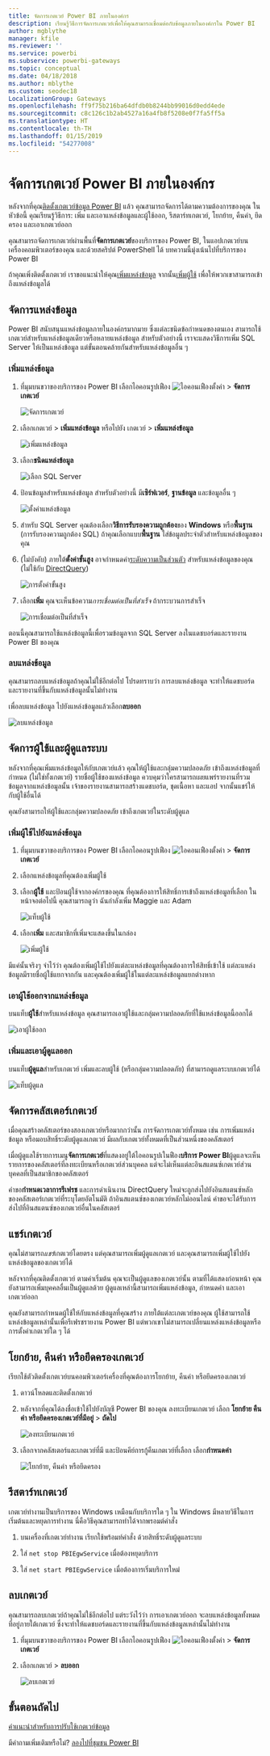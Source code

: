 ```yaml
---
title: จัดการเกตเวย์ Power BI ภายในองค์กร
description: เรียนรู้วิธีการจัดการเกตเวย์เพื่อให้คุณสามารถเชื่อมต่อกับข้อมูลภายในองค์กรใน Power BI
author: mgblythe
manager: kfile
ms.reviewer: ''
ms.service: powerbi
ms.subservice: powerbi-gateways
ms.topic: conceptual
ms.date: 04/18/2018
ms.author: mblythe
ms.custom: seodec18
LocalizationGroup: Gateways
ms.openlocfilehash: ff9f75b216ba64dfdb0b8244bb99016d0edd4ede
ms.sourcegitcommit: c8c126c1b2ab4527a16a4fb8f5208e0f7fa5ff5a
ms.translationtype: HT
ms.contentlocale: th-TH
ms.lasthandoff: 01/15/2019
ms.locfileid: "54277008"
---
```

# <a name="manage-a-power-bi-on-premises-gateway"></a>จัดการเกตเวย์ Power BI ภายในองค์กร

หลังจากที่คุณ[ติดตั้งเกตเวย์ข้อมูล Power BI](service-gateway-install.md) แล้ว คุณสามารถจัดการได้ตามความต้องการของคุณ ในหัวข้อนี้ คุณเรียนรู้วิธีการ: เพิ่ม และเอาแหล่งข้อมูลและผู้ใช้ออก, รีสตาร์ทเกตเวย์, โยกย้าย, คืนค่า, ยึดครอง และเอาเกตเวย์ออก 

คุณสามารถจัดการเกตเวย์ผ่านพื้นที่**จัดการเกตเวย์**ของบริการของ Power BI, ในแอปเกตเวย์บนเครื่องคอมพิวเตอร์ของคุณ และด้วยสคริปต์ PowerShell ได้ บทความนี้มุ่งเน้นไปที่บริการของ Power BI 

ถ้าคุณเพิ่งติดตั้งเกตเวย์ เราขอแนะนำให้คุณ[เพิ่มแหล่งข้อมูล](#add-a-data-source) จากนั้น[เพิ่มผู้ใช้](#add-users-to-a-data-source) เพื่อให้พวกเขาสามารถเข้าถึงแหล่งข้อมูลได้


## <a name="manage-data-sources"></a>จัดการแหล่งข้อมูล

Power BI สนับสนุนแหล่งข้อมูลภายในองค์กรมากมาย ซึ่งแต่ละชนิดข้อกำหนดของตนเอง สามารถใช้เกตเวย์สำหรับแหล่งข้อมูลเดียวหรือหลายแหล่งข้อมูล สำหรับตัวอย่างนี้ เราจะแสดงวิธีการเพิ่ม SQL Server ให้เป็นแหล่งข้อมูล แต่ขั้นตอนคล้ายกันสำหรับแหล่งข้อมูลอื่น ๆ


### <a name="add-a-data-source"></a>เพิ่มแหล่งข้อมูล

1. ที่มุมบนขวาของบริการของ Power BI เลือกไอคอนรูปเฟือง ![ไอคอนเฟืองตั้งค่า](media/service-gateway-manage/icon-gear.png) > **จัดการเกตเวย์**

    ![จัดการเกตเวย์](media/service-gateway-manage/manage-gateways.png)

2. เลือกเกตเวย์ > **เพิ่มแหล่งข้อมูล** หรือไปยัง เกตเวย์ > **เพิ่มแหล่งข้อมูล**

    ![เพิ่มแหล่งข้อมูล](media/service-gateway-manage/add-data-source.png)

3. เลือก**ชนิดแหล่งข้อมูล**

    ![เลือก SQL Server](media/service-gateway-manage/select-sql-server.png)


4. ป้อนข้อมูลสำหรับแหล่งข้อมูล สำหรับตัวอย่างนี้ มี**เซิร์ฟเวอร์**, **ฐานข้อมูล** และข้อมูลอื่น ๆ  

    ![ตั้งค่าแหล่งข้อมูล](media/service-gateway-manage/data-source-settings.png)

5. สำหรับ SQL Server คุณต้องเลือก**วิธีการรับรองความถูกต้อง**ของ **Windows** หรือ**พื้นฐาน** (การรับรองความถูกต้อง SQL)  ถ้าคุณเลือกแบบ**พื้นฐาน** ใส่ข้อมูลประจำตัวสำหรับแหล่งข้อมูลของคุณ

6. (ไม่บังคับ) ภายใต้**ตั้งค่าขั้นสูง** อาจกำหนดค่า[ระดับความเป็นส่วนตัว](https://support.office.com/article/Privacy-levels-Power-Query-CC3EDE4D-359E-4B28-BC72-9BEE7900B540) สำหรับแหล่งข้อมูลของคุณ (ไม่ใช้กับ [DirectQuery](desktop-directquery-about.md))

    ![การตั้งค่าขั้นสูง](media/service-gateway-manage/advanced-settings.png)

7. เลือก**เพิ่ม** คุณจะเห็นข้อความ*การเชื่อมต่อเป็นที่สำเร็จ* ถ้ากระบวนการสำเร็จ

    ![การเชื่อมต่อเป็นที่สำเร็จ](media/service-gateway-manage/connection-successful.png)

ตอนนี้คุณสามารถใช้แหล่งข้อมูลนี้เพื่อรวมข้อมูลจาก SQL Server ลงในแดชบอร์ดและรายงาน Power BI ของคุณ

### <a name="remove-a-data-source"></a>ลบแหล่งข้อมูล

คุณสามารถลบแหล่งข้อมูลถ้าคุณไม่ใช้อีกต่อไป โปรดทราบว่า การลบแหล่งข้อมูล จะทำให้แดชบอร์ดและรายงานที่ขึ้นกับแหล่งข้อมูลนั้นไม่ทำงาน

เพื่อลบแหล่งข้อมูล ไปยังแหล่งข้อมูลแล้วเลือก**ลบออก**

![ลบแหล่งข้อมูล](media/service-gateway-manage/remove-data-source.png)


## <a name="manage-users-and-administrators"></a>จัดการผู้ใช้และผู้ดูแลระบบ

หลังจากที่คุณเพิ่มแหล่งข้อมูลให้กับเกตเวย์แล้ว คุณให้ผู้ใช้และกลุ่มความปลอดภัย เข้าถึงแหล่งข้อมูลที่กำหนด (ไม่ใช่ทั้งเกตเวย์) รายชื่อผู้ใช้ของแหล่งข้อมูล ควบคุมว่าใครสามารถเผยแพร่รายงานที่รวมข้อมูลจากแหล่งข้อมูลนั้น เจ้าของรายงานสามารถสร้างแดชบอร์ด, ชุดเนื้อหา และแอป จากนั้นแชร์ให้กับผู้ใช้อื่นได้

คุณยังสามารถให้ผู้ใช้และกลุ่มความปลอดภัย เข้าถึงเกตเวย์ในระดับผู้ดูแล


### <a name="add-users-to-a-data-source"></a>เพิ่มผู้ใช้ไปยังแหล่งข้อมูล

1. ที่มุมบนขวาของบริการของ Power BI เลือกไอคอนรูปเฟือง ![ไอคอนเฟืองตั้งค่า](media/service-gateway-manage/icon-gear.png) > **จัดการเกตเวย์**

2. เลือกแหล่งข้อมูลที่คุณต้องเพิ่มผู้ใช้

3. เลือก**ผู้ใช้** และป้อนผู้ใช้จากองค์กรของคุณ ที่คุณต้องการให้สิทธิ์การเข้าถึงแหล่งข้อมูลที่เลือก ในหน้าจอต่อไปนี้ คุณสามารถดูว่า ฉันกำลังเพิ่ม Maggie และ Adam

    ![แท็บผู้ใช้](media/service-gateway-manage/users-tab.png)

4. เลือก**เพิ่ม** และสมาชิกที่เพิ่มจะแสดงขึ้นในกล่อง

    ![เพิ่มผู้ใช้](media/service-gateway-manage/add-user.png)

มีแค่นั้นจริงๆ จำไว้ว่า คุณต้องเพิ่มผู้ใช้ไปยังแต่ละแหล่งข้อมูลที่คุณต้องการให้สิทธิ์เข้าใช้ แต่ละแหล่งข้อมูลมีรายชื่อผู้ใช้แยกจากกัน และคุณต้องเพิ่มผู้ใช้ในแต่ละแหล่งข้อมูลแยกต่างหาก


### <a name="remove-users-from-a-data-source"></a>เอาผู้ใช้ออกจากแหล่งข้อมูล

บนแท็บ**ผู้ใช้**สำหรับแหล่งข้อมูล คุณสามารถเอาผู้ใช้และกลุ่มความปลอดภัยที่ใช้แหล่งข้อมูลนี้ออกได้

![เอาผู้ใช้ออก](media/service-gateway-manage/remove-user.png)


### <a name="add-and-remove-administrators"></a>เพิ่มและเอาผู้ดูแลออก

บนแท็บ**ผู้ดูแล**สำหรับเกตเวย์ เพิ่มและลบผู้ใช้ (หรือกลุ่มความปลอดภัย) ที่สามารถดูแลระบบเกตเวย์ได้

![แท็บผู้ดูแล](media/service-gateway-manage/administrators-tab.png)


## <a name="manage-a-gateway-cluster"></a>จัดการคลัสเตอร์เกตเวย์

เมื่อคุณสร้างคลัสเตอร์ของสองเกตเวย์หรือมากกว่านั้น การจัดการเกตเวย์ทั้งหมด เช่น การเพิ่มแหล่งข้อมูล หรือมอบสิทธิ์ระดับผู้ดูแลเกตเวย์ มีผลกับเกตเวย์ทั้งหมดที่เป็นส่วนหนึ่งของคลัสเตอร์ 

เมื่อผู้ดูแลใช้รายการเมนู**จัดการเกตเวย์**ที่แสดงอยู่ใต้ไอคอนรูปเในฟือง**บริการ Power BI**ผู้ดูแลจะเห็นรายการของคลัสเตอร์ที่ลงทะเบียนหรือเกตเวย์ส่วนบุคคล แต่จะไม่เห็นแต่ละอินสแตนซ์เกตเวย์ส่วนบุคคลที่เป็นสมาชิกของคลัสเตอร์

คำขอ**กำหนดเวลาการรีเฟรช** และการดำเนินงาน DirectQuery ใหม่จะถูกส่งไปยังอินสแตนซ์หลักของคลัสเตอร์เกตเวย์ที่ระบุโดยอัตโนมัติ ถ้าอินสแตนซ์ของเกตเวย์หลักไม่ออนไลน์ คำขอจะได้รับการส่งไปที่อินสแตนซ์ของเกตเวย์อื่นในคลัสเตอร์


## <a name="share-a-gateway"></a>แชร์เกตเวย์

คุณไม่สามารถ*แชร์*เกตเวย์โดยตรง แต่คุณสามารถเพิ่มผู้ดูแลเกตเวย์ และคุณสามารถเพิ่มผู้ใช้ไปยังแหล่งข้อมูลของเกตเวย์ได้ 

หลังจากที่คุณติดตั้งเกตเวย์ ตามค่าเริ่มต้น คุณจะเป็นผู้ดูแลของเกตเวย์นั้น ตามที่ได้แสดงก่อนหน้า คุณยังสามารถเพิ่มบุคคลอื่นเป็นผู้ดูแลด้วย ผู้ดูแลเหล่านี้สามารถเพิ่มแหล่งข้อมูล, กำหนดค่า และเอาเกตเวย์ออก

คุณยังสามารถกำหนดผู้ใช้ให้กับแหล่งข้อมูลที่คุณสร้าง ภายใต้แต่ละเกตเวย์ของคุณ ผู้ใช้สามารถใช้แหล่งข้อมูลเหล่านั้นเพื่อรีเฟรชรายงาน Power BI แต่พวกเขาไม่สามารถเปลี่ยนแหล่งแหล่งข้อมูลหรือการตั้งค่าเกตเวย์ใด ๆ ได้

## <a name="migrate-restore-or-take-over-a-gateway"></a>โยกย้าย, คืนค่า หรือยึดครองเกตเวย์

เรียกใช้ตัวติดตั้งเกตเวย์บนคอมพิวเตอร์เครื่องที่คุณต้องการโยกย้าย, คืนค่า หรือยึดครองเกตเวย์

1. ดาวน์โหลดและติดตั้งเกตเวย์

2. หลังจากที่คุณได้ลงชื่อเข้าใช้ไปยังบัญชี Power BI ของคุณ ลงทะเบียนเกตเวย์ เลือก **โยกย้าย คืนค่า หรือยึดครองเกตเวย์ที่มีอยู่** > **ถัดไป**

    ![ลงทะเบียนเกตเวย์](media/service-gateway-manage/register-gateway.png)

3. เลือกจากคลัสเตอร์และเกตเวย์ที่มี และป้อนคีย์การกู้คืนเกตเวย์ที่เลือก เลือก**กำหนดค่า**

    ![โยกย้าย, คืนค่า หรือยึดครอง](media/service-gateway-manage/migrate-restore-takeover.png)


## <a name="restart-a-gateway"></a>รีสตาร์ทเกตเวย์

เกตเวย์ทำงานเป็นบริการของ Windows เหมือนกับบริการใด ๆ ใน Windows มีหลายวิธีในการเริ่มต้นและหยุดการทำงาน นี่คือวิธีคุณสามารถทำได้จากพรอมต์คำสั่ง

1. บนเครื่องที่เกตเวย์ทำงาน เรียกใช้พร้อมท์คำสั่ง ด้วยสิทธิ์ระดับผู้ดูแลระบบ

2. ใส่ `net stop PBIEgwService` เมื่อต้องหยุดบริการ

3. ใส่ `net start PBIEgwService` เมื่อต้องการเริ่มบริการใหม่


## <a name="remove-a-gateway"></a>ลบเกตเวย์

คุณสามารถลบเกตเวย์ถ้าคุณไม่ใช้อีกต่อไป แต่ระวังไว้ว่า การเอาเกตเวย์ออก จะลบแหล่งข้อมูลทั้งหมดที่อยู่ภายใต้เกตเวย์ ซึ่งจะทำให้แดชบอร์ดและรายงานที่ขึ้นกับแหล่งข้อมูลเหล่านั้นไม่ทำงาน

1. ที่มุมบนขวาของบริการของ Power BI เลือกไอคอนรูปเฟือง ![ไอคอนเฟืองตั้งค่า](media/service-gateway-manage/icon-gear.png) > **จัดการเกตเวย์**

2. เลือกเกตเวย์ > **ลบออก**
   
   ![ลบเกตเวย์](media/service-gateway-manage/remove-gateway.png)


## <a name="next-steps"></a>ขั้นตอนถัดไป

[คำแนะนำสำหรับการปรับใช้เกตเวย์ข้อมูล](service-gateway-deployment-guidance.md)

มีคำถามเพิ่มเติมหรือไม่? [ลองไปที่ชุมชน Power BI](http://community.powerbi.com/)
